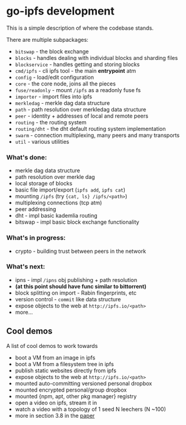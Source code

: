 # go-ipfs development

This is a simple description of where the codebase stands.

There are multiple subpackages:

- `bitswap` - the block exchange
- `blocks` - handles dealing with individual blocks and sharding files
- `blockservice` - handles getting and storing blocks
- `cmd/ipfs` - cli ipfs tool - the main **entrypoint** atm
- `config` - load/edit configuration
- `core` - the core node, joins all the pieces
- `fuse/readonly` - mount `/ipfs` as a readonly fuse fs
- `importer` - import files into ipfs
- `merkledag` - merkle dag data structure
- `path` - path resolution over merkledag data structure
- `peer` - identity + addresses of local and remote peers
- `routing` - the routing system
- `routing/dht` - the dht default routing system implementation
- `swarm` - connection multiplexing, many peers and many transports
- `util` - various utilities


### What's done:

- merkle dag data structure
- path resolution over merkle dag
- local storage of blocks
- basic file import/export (`ipfs add`, `ipfs cat`)
- mounting `/ipfs` (try `{cat, ls} /ipfs/<path>`)
- multiplexing connections (tcp atm)
- peer addressing
- dht - impl basic kademlia routing
- bitswap - impl basic block exchange functionality

### What's in progress:

- crypto - building trust between peers in the network


### What's next:

- ipns - impl `/ipns` obj publishing + path resolution
- **(at this point should have func similar to bittorrent)**
- block splitting on import - Rabin fingerprints, etc
- version control - `commit` like data structure
- expose objects to the web at `http://ipfs.io/<path>`
- more...

## Cool demos

A list of cool demos to work towards

- boot a VM from an image in ipfs
- boot a VM from a filesystem tree in ipfs
- publish static websites directly from ipfs
- expose objects to the web at `http://ipfs.io/<path>`
- mounted auto-committing versioned personal dropbox
- mounted encrypted personal/group dropbox
- mounted {npm, apt, other pkg manager} registry
- open a video on ipfs, stream it in
- watch a video with a topology of 1 seed N leechers (N ~100)
- more in section 3.8 in the [paper](http://http://static.benet.ai/t/ipfs.pdf)
